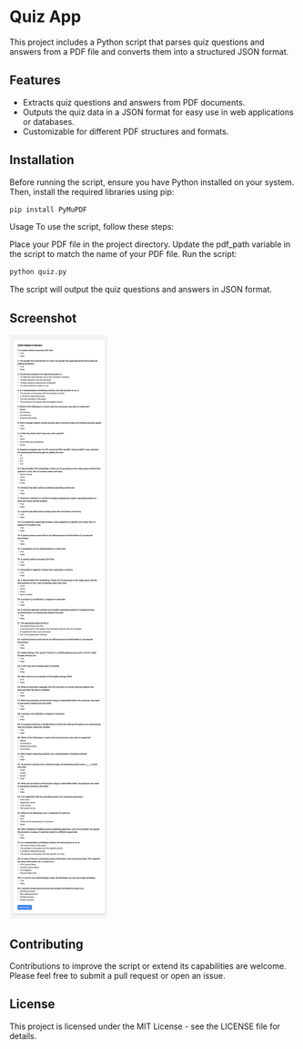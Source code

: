 # Quiz App

This project includes a Python script that parses quiz questions and answers from a PDF file and converts them into a structured JSON format.

## Features

- Extracts quiz questions and answers from PDF documents.
- Outputs the quiz data in a JSON format for easy use in web applications or databases.
- Customizable for different PDF structures and formats.

## Installation

Before running the script, ensure you have Python installed on your system. Then, install the required libraries using pip:

```bash
pip install PyMuPDF
```
Usage
To use the script, follow these steps:

Place your PDF file in the project directory.
Update the pdf_path variable in the script to match the name of your PDF file.
Run the script:
```bash
python quiz.py
```
The script will output the quiz questions and answers in JSON format.

## Screenshot
![Screenshot](screenshot.png)

## Contributing
Contributions to improve the script or extend its capabilities are welcome. Please feel free to submit a pull request or open an issue.

## License
This project is licensed under the MIT License - see the LICENSE file for details.
